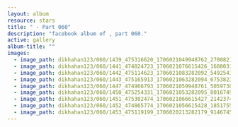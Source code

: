 ```yaml
---
layout: album
resource: stars
title: " - Part 060"
description: "facebook album of , part 060."
active: gallery
album-title: ""
images:
  - image_path: dikhahan123/060/1439_475316620_1706021049948762_2700821572070707411_n.jpg
  - image_path: dikhahan123/060/1441_474824723_1706021076615426_160803167212374284_n.jpg
  - image_path: dikhahan123/060/1442_475114623_1706021083282092_5492543724074559369_n.jpg
  - image_path: dikhahan123/060/1443_475165913_1706021063282094_6753823942485161707_n.jpg
  - image_path: dikhahan123/060/1447_474966793_1706021059948761_5059730685949985687_n.jpg
  - image_path: dikhahan123/060/1450_475254331_1706021053282095_8016749489489917449_n.jpg
  - image_path: dikhahan123/060/1451_475302474_1706021066615427_2142374661288723327_n.jpg
  - image_path: dikhahan123/060/1452_474865774_1706021056615428_1851755044120061554_n.jpg
  - image_path: dikhahan123/060/1453_475119199_1706020213282179_914674541528893838_n.jpg
---
```

